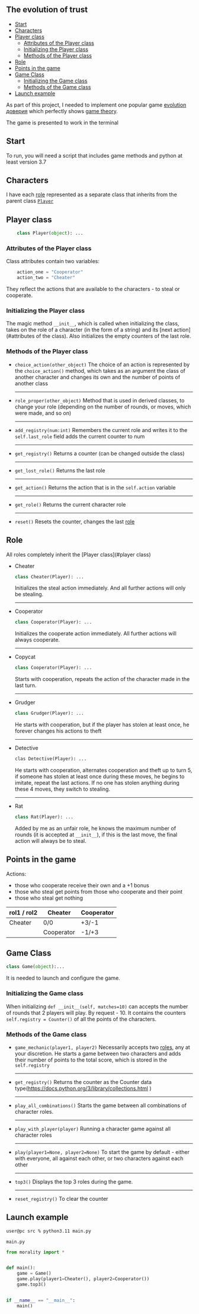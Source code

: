 ## The evolution of trust


* [Start](#start)
* [Characters](#characters)
* [Player class](#player-class)
    * [Attributes of the Player class](#attributes-of-the-player-class)
    * [Initializing the Player class](#initializing-the-player-class)
    * [Methods of the Player class](#methods-of-the-player-class)
* [Role](#role)
* [Points in the game](#points-in-the-game)
* [Game Class](#game-class)
    * [Initializing the Game class](#initializing-the-game-class)
    * [Methods of the Game class](#methods-of-the-game-class)
* [Launch example](#launch-example)


As part of this project, I needed to implement one popular game [evolution доверия](https://ru.wikipedia.org/wiki/%D0%98%D0%B3%D1%80%D0%B0_%D0%B2_%D0%B4%D0%BE%D0%B2%D0%B5%D1%80%D0%B8%D0%B5) which perfectly shows [game theory](https://ru.wikipedia.org/wiki/%D0%A2%D0%B5%D0%BE%D1%80%D0%B8%D1%8F_%D0%B8%D0%B3%D1%80).

The game is presented to work in the terminal

## Start

To run, you will need a script that includes game methods and python at least version 3.7

## Characters

I have each [role](#role) represented as a separate class that inherits from the parent class [`Player`](#player-class)

## Player class

```python
    class Player(object): ...
```

### Attributes of the Player class

Class attributes contain two variables:

```python
    action_one = "Cooperator"
    action_two = "Cheater"
```

They reflect the actions that are available to the characters - to steal or cooperate.


### Initializing the Player class

The magic method `__init__`, which is called when initializing the class, takes on the role of a character (in the form of a string) and its [next action](#attributes of the class). Also initializes the empty counters of the last role.


### Methods of the Player class

*   `choice_action(other_object)`
    The choice of an action is represented by the `choice_action()` method,
    which takes as an argument 
    the class of another character and changes its own 
    and the number of points of another class
    ___
*  `role_proper(other_object)`
    Method that is used in derived classes,
    to change your role 
    (depending on the number of rounds, or moves,
    which were made, and so on)
    ___
* `add_registry(num:int)`
    Remembers the current role and writes it to 
    the `self.last_role` field adds the current counter to num
    ___
* `get_registry()`
    Returns a counter (can be changed outside the class)
    ___
*  `get_lost_role()`
    Returns the last role
    ___
*  `get_action()`
    Returns the action that is in the `self.action` variable
    ___
*  `get_role()`
    Returns the current character role
    ___
*  `reset()`
    Resets the counter, changes the last [role](#role)


## Role

All roles completely inherit the [Player class](#player class)

*   Cheater
    ```python
    class Cheater(Player): ...
    ```
    Initializes the steal action immediately. And all further actions will only be stealing.
    ___
*   Cooperator
    ```python
    class Cooperator(Player): ...
    ```
    Initializes the cooperate action immediately. All further actions will always cooperate.
    ___
*   Copycat
    ```python
    class Cooperator(Player): ...
    ```
    Starts with cooperation, repeats the action of the character made in the last turn.
    ___
*   Grudger
    ```python
    class Grudger(Player): ...
    ```
    He starts with cooperation, but if the player has stolen at least once, he forever changes his actions to theft
    ___
*   Detective
    ``` python
    clas Detective(Player): ...
    ```
    He starts with cooperation, alternates cooperation and theft up to turn 5, if someone has stolen at least once during these moves, he begins to imitate, repeat the last actions. If no one has stolen anything during these 4 moves, they switch to stealing.
    ___
*   Rat
    ```python
    class Rat(Player): ...
    ```
    Added by me as an unfair role, he knows the maximum number of rounds (it is accepted at `__init__`), if this is the last move, the final action will always be to steal.

## Points in the game

Actions:
* those who cooperate receive their own and a +1 bonus
* those who steal get points from those who cooperate and their point
* those who steal get nothing

|rol1 / rol2|Cheater|Cooperator|
|----------|-------|----------|
|Cheater   |0/0|+3/-1|
||Cooperator|-1/+3|+2/+2|


## Game Class

```python
class Game(object):...
```

It is needed to launch and configure the game.


### Initializing the Game class

When initializing `def __init__(self, matches=10)` can accepts the number of rounds that 2 players will play. By request - 10. It contains the counters `self.registry = Counter()` of all the points of the characters.


### Methods of the Game class

* `game_mechanic(player1, player2)`
Necessarily accepts two [roles](#role), any at your discretion.
    He starts a game between two characters and adds their number of points to the total score, which is stored in the `self.registry`
    ___
*   `get_registry()`
    Returns the counter as the Counter data type(https://docs.python.org/3/library/collections.html )
    ___
*   `play_all_combinations()`
    Starts the game between all combinations of character roles.
    ___
*   `play_with_player(player)`
    Running a character game against all character roles
    ___
*  `play(player1=None, player2=None)`
    To start the game by default - either with everyone, all against each other, or two characters against each other
    ___
* `top3()`
    Displays the top 3 roles during the game.
    ___
* `reset_registry()`
    To clear the counter


## Launch example

```bash
user@pc src % python3.11 main.py
```

`main.py`
```python
from morality import *


def main():
    game = Game()
    game.play(player1=Cheater(), player2=Cooperator())
    game.top3()


if __name__ == "__main__":
    main()
```